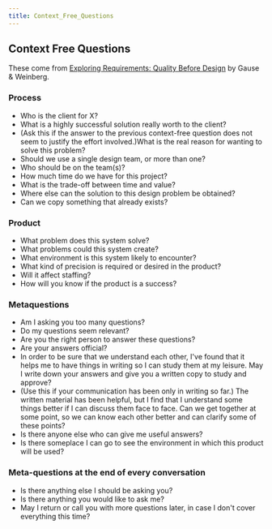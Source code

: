 ```yaml
---
title: Context_Free_Questions
---
```

## Context Free Questions
These come from [Exploring Requirements: Quality Before Design](http://www.geraldmweinberg.com/books.html) by Gause & Weinberg.
### Process
* Who is the client for X?
* What is a highly successful solution really worth to the client?
* (Ask this if the answer to the previous context-free question does not seem to justify the effort involved.)What is the real reason for wanting to solve this problem?
* Should we use a single design team, or more than one? 
* Who should be on the team(s)?
* How much time do we have for this project?
* What is the trade-off between time and value?
* Where else can the solution to this design problem be obtained?
* Can we copy something that already exists?
### Product
* What problem does this system solve?
* What problems could this system create?
* What environment is this system likely to encounter?
* What kind of precision is required or desired in the product?
* Will it affect staffing?
* How will you know if the product is a success?
### Metaquestions
* Am I asking you too many questions?
* Do my questions seem relevant?
* Are you the right person to answer these questions?
* Are your answers official?
* In order to be sure that we understand each other, I've found that it helps me to have things in writing so I can study them at my leisure. May I write down your answers and give you a written copy to study and approve?
* (Use this if your communication has been only in writing so far.) The written material has been helpful, but I find that I understand some things better if I can discuss them face to face. Can we get together at some point, so we can know each other better and can clarify some of these points?
* Is there anyone else who can give me useful answers?
* Is there someplace I can go to see the environment in which this product will be used?
### Meta-questions at the end of every conversation
* Is there anything else I should be asking you?
* Is there anything you would like to ask me?
* May I return or call you with more questions later, in case I don't cover everything this time?
